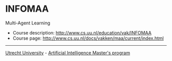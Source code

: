 # INFOMAA
Multi-Agent Learning

* Course description: http://www.cs.uu.nl/education/vak/INFOMAA
* Course page: http://www.cs.uu.nl/docs/vakken/maa/current/index.html

---
[Utrecht University](https://www.uu.nl/en) - [Artificial Intelligence Master's program](https://www.uu.nl/masters/en/artificial-intelligence)
